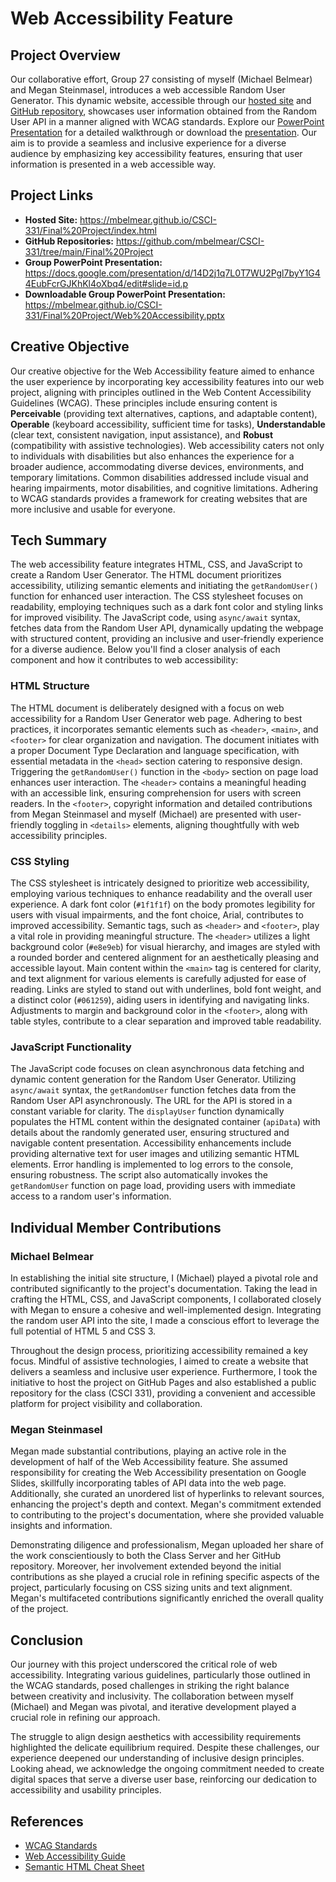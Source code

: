# Web Accessibility Feature

## Project Overview

Our collaborative effort, Group 27 consisting of myself (Michael Belmear) and Megan Steinmasel, introduces a web accessible Random User Generator. This dynamic website, accessible through our [hosted site](https://mbelmear.github.io/CSCI-331/Final%20Project/index.html) and [GitHub repository](https://github.com/mbelmear/CSCI-331/tree/main/Final%20Project), showcases user information obtained from the Random User API in a manner aligned with WCAG standards. Explore our [PowerPoint Presentation](https://docs.google.com/presentation/d/14D2j1q7L0T7WU2Pgl7byY1G44EubFcrGJKhKl4oXbq4/edit#slide=id.p) for a detailed walkthrough or download the [presentation](https://mbelmear.github.io/CSCI-331/Final%20Project/Web%20Accessibility.pptx). Our aim is to provide a seamless and inclusive experience for a diverse audience by emphasizing key accessibility features, ensuring that user information is presented in a web accessible way. 

## Project Links

- **Hosted Site:** https://mbelmear.github.io/CSCI-331/Final%20Project/index.html
- **GitHub Repositories:** https://github.com/mbelmear/CSCI-331/tree/main/Final%20Project
- **Group PowerPoint Presentation:** https://docs.google.com/presentation/d/14D2j1q7L0T7WU2Pgl7byY1G44EubFcrGJKhKl4oXbq4/edit#slide=id.p
- **Downloadable Group PowerPoint Presentation:** https://mbelmear.github.io/CSCI-331/Final%20Project/Web%20Accessibility.pptx

## Creative Objective

Our creative objective for the Web Accessibility feature aimed to enhance the user experience by incorporating key accessibility features into our web project, aligning with principles outlined in the Web Content Accessibility Guidelines (WCAG). These principles include ensuring content is **Perceivable** (providing text alternatives, captions, and adaptable content), **Operable** (keyboard accessibility, sufficient time for tasks), **Understandable** (clear text, consistent navigation, input assistance), and **Robust** (compatibility with assistive technologies). Web accessibility caters not only to individuals with disabilities but also enhances the experience for a broader audience, accommodating diverse devices, environments, and temporary limitations. Common disabilities addressed include visual and hearing impairments, motor disabilities, and cognitive limitations. Adhering to WCAG standards provides a framework for creating websites that are more inclusive and usable for everyone.

## Tech Summary

The web accessibility feature integrates HTML, CSS, and JavaScript to create a Random User Generator. The HTML document prioritizes accessibility, utilizing semantic elements and initiating the `getRandomUser()` function for enhanced user interaction. The CSS stylesheet focuses on readability, employing techniques such as a dark font color and styling links for improved visibility. The JavaScript code, using `async/await` syntax, fetches data from the Random User API, dynamically updating the webpage with structured content, providing an inclusive and user-friendly experience for a diverse audience. Below you'll find a closer analysis of each component and how it contributes to web accessibility: 

### HTML Structure
The HTML document is deliberately designed with a focus on web accessibility for a Random User Generator web page. Adhering to best practices, it incorporates semantic elements such as `<header>`, `<main>`, and `<footer>` for clear organization and navigation. The document initiates with a proper Document Type Declaration and language specification, with essential metadata in the `<head>` section catering to responsive design. Triggering the `getRandomUser()` function in the `<body>` section on page load enhances user interaction. The `<header>` contains a meaningful heading with an accessible link, ensuring comprehension for users with screen readers. In the `<footer>`, copyright information and detailed contributions from Megan Steinmasel and myself (Michael) are presented with user-friendly toggling in `<details>` elements, aligning thoughtfully with web accessibility principles.

### CSS Styling
The CSS stylesheet is intricately designed to prioritize web accessibility, employing various techniques to enhance readability and the overall user experience. A dark font color (`#1f1f1f`) on the body promotes legibility for users with visual impairments, and the font choice, Arial, contributes to improved accessibility. Semantic tags, such as `<header>` and `<footer>`, play a vital role in providing meaningful structure. The `<header>` utilizes a light background color (`#e8e9eb`) for visual hierarchy, and images are styled with a rounded border and centered alignment for an aesthetically pleasing and accessible layout. Main content within the `<main>` tag is centered for clarity, and text alignment for various elements is carefully adjusted for ease of reading. Links are styled to stand out with underlines, bold font weight, and a distinct color (`#061259`), aiding users in identifying and navigating links. Adjustments to margin and background color in the `<footer>`, along with table styles, contribute to a clear separation and improved table readability.

### JavaScript Functionality
The JavaScript code focuses on clean asynchronous data fetching and dynamic content generation for the Random User Generator. Utilizing `async/await` syntax, the `getRandomUser` function fetches data from the Random User API asynchronously. The URL for the API is stored in a constant variable for clarity. The `displayUser` function dynamically populates the HTML content within the designated container (`apiData`) with details about the randomly generated user, ensuring structured and navigable content presentation. Accessibility enhancements include providing alternative text for user images and utilizing semantic HTML elements. Error handling is implemented to log errors to the console, ensuring robustness. The script also automatically invokes the `getRandomUser` function on page load, providing users with immediate access to a random user's information.

## Individual Member Contributions

### Michael Belmear
In establishing the initial site structure, I (Michael) played a pivotal role and contributed significantly to the project's documentation. Taking the lead in crafting the HTML, CSS, and JavaScript components, I collaborated closely with Megan to ensure a cohesive and well-implemented design. Integrating the random user API into the site, I made a conscious effort to leverage the full potential of HTML 5 and CSS 3.

Throughout the design process, prioritizing accessibility remained a key focus. Mindful of assistive technologies, I aimed to create a website that delivers a seamless and inclusive user experience. Furthermore, I took the initiative to host the project on GitHub Pages and also established a public repository for the class (CSCI 331), providing a convenient and accessible platform for project visibility and collaboration.

### Megan Steinmasel
Megan made substantial contributions, playing an active role in the development of half of the Web Accessibility feature. She assumed responsibility for creating the Web Accessibility presentation on Google Slides, skillfully incorporating tables of API data into the web page. Additionally, she curated an unordered list of hyperlinks to relevant sources, enhancing the project's depth and context. Megan's commitment extended to contributing to the project's documentation, where she provided valuable insights and information.

Demonstrating diligence and professionalism, Megan uploaded her share of the work conscientiously to both the Class Server and her GitHub repository. Moreover, her involvement extended beyond the initial contributions as she played a crucial role in refining specific aspects of the project, particularly focusing on CSS sizing units and text alignment. Megan's multifaceted contributions significantly enriched the overall quality of the project.

## Conclusion

Our journey with this project underscored the critical role of web accessibility. Integrating various guidelines, particularly those outlined in the WCAG standards, posed challenges in striking the right balance between creativity and inclusivity. The collaboration between myself (Michael) and Megan was pivotal, and iterative development played a crucial role in refining our approach.

The struggle to align design aesthetics with accessibility requirements highlighted the delicate equilibrium required. Despite these challenges, our experience deepened our understanding of inclusive design principles. Looking ahead, we acknowledge the ongoing commitment needed to create digital spaces that serve a diverse user base, reinforcing our dedication to accessibility and usability principles.

## References

- [WCAG Standards](https://www.w3.org/WAI/standards-guidelines/wcag/)
- [Web Accessibility Guide](https://blog.hubspot.com/website/web-accessibility)
- [Semantic HTML Cheat Sheet](https://medium.com/@ericapantojacs/semantic-html-cheat-sheet-9194768368bb)
